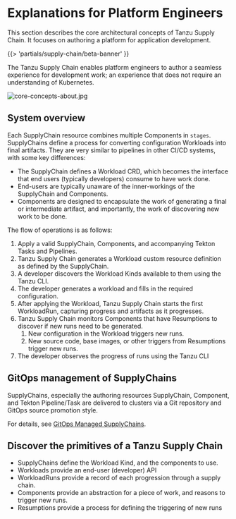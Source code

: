 # Explanations for Platform Engineers

This section describes the core architectural concepts of Tanzu Supply Chain.
It focuses on authoring a platform for application development.

{{> 'partials/supply-chain/beta-banner' }}

The Tanzu Supply Chain enables platform engineers to author a seamless experience for
development work; an experience that does not require an understanding of Kubernetes.

![core-concepts-about.jpg](./images/core-concepts-about.jpg)

## System overview

Each SupplyChain resource combines multiple Components in `stages`.
SupplyChains define a process for converting configuration Workloads into final artifacts.
They are very similar to pipelines in other CI/CD systems, with some key differences:

- The SupplyChain defines a Workload CRD, which becomes the interface that end users (typically developers) consume to have work done.
- End-users are typically unaware of the inner-workings of the SupplyChain and Components.
- Components are designed to encapsulate the work of generating a final or intermediate artifact, and importantly, the work of discovering new work to be done.

The flow of operations is as follows:

1. Apply a valid SupplyChain, Components, and accompanying Tekton Tasks and Pipelines.
2. Tanzu Supply Chain generates a Workload custom resource definition as defined by the SupplyChain.
3. A developer discovers the Workload Kinds available to them using the Tanzu CLI.
4. The developer generates a workload and fills in the required configuration.
5. After applying the Workload, Tanzu Supply Chain starts the first WorkloadRun, capturing progress and artifacts as it progresses.
6. Tanzu Supply Chain monitors Components that have Resumptions to discover if new runs need to be generated.
   1. New configuration in the Workload triggers new runs.
   2. New source code, base images, or other triggers from Resumptions trigger new runs.
7. The developer observes the progress of runs using the Tanzu CLI

## GitOps management of SupplyChains

SupplyChains, especially the authoring resources SupplyChain, Component, and Tekton Pipeline/Task are delivered to clusters via a Git repository and GitOps source promotion style.

For details, see [GitOps Managed SupplyChains](./../how-to/deploying-supply-chains/gitops-managed.hbs.md).

## Discover the primitives of a Tanzu Supply Chain

- SupplyChains define the Workload Kind, and the components to use.
- Workloads provide an end-user (developer) API
- WorkloadRuns provide a record of each progression through a supply chain.
- Components provide an abstraction for a piece of work, and reasons to trigger new runs.
- Resumptions provide a process for defining the triggering of new runs

<!--
[SupplyChain]: ./supply-chains.hbs.md
[SupplyChains]: ./supply-chains.hbs.md
[Workload]: ./workloads.hbs.md
[Workloads]: ./workloads.hbs.md
[WorkloadRuns]: ./workload-runs.hbs.md
[WorkloadRun]: ./workload-runs.hbs.md
[Components]: ./components.hbs.md
[Resumptions]: ./resumptions.hbs.md
-->